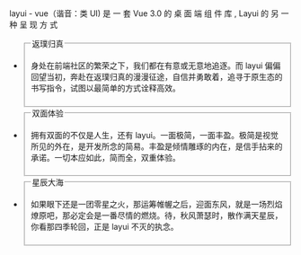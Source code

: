 <lay-block>
layui - vue（谐音：类 UI) 是 一 套 Vue 3.0 的 桌 面 端 组 件 库 , Layui 的 另 一 种 呈 现 方 式
</lay-block>

<lay-timeline style="padding-left:38px;padding-top:30px;">
  <lay-timeline-item title="2021年，layui vue 里程碑版本 0.0.1 发布" simple></lay-timeline-item>
  <lay-timeline-item title="2017年，layui 里程碑版本 2.0 发布" simple></lay-timeline-item>
  <lay-timeline-item title="2016年，layui 首个版本发布" simple></lay-timeline-item>
  <lay-timeline-item title="2015年，layui 孵化" simple></lay-timeline-item>
</lay-timeline>

<div>
  <ul class="layui-row layui-col-space30 site-idea">
    <li class="layui-col-md4">
      <div>
        <fieldset class="layui-elem-field layui-field-title">
          <legend>返璞归真</legend>
          <p>身处在前端社区的繁荣之下，我们都在有意或无意地追逐。而 layui 偏偏回望当初，奔赴在返璞归真的漫漫征途，自信并勇敢着，追寻于原生态的书写指令，试图以最简单的方式诠释高效。</p>
        </fieldset>
      </div>
    </li>
    <li class="layui-col-md4">
      <div>
        <fieldset class="layui-elem-field layui-field-title">
          <legend>双面体验</legend>
          <p>拥有双面的不仅是人生，还有 layui。一面极简，一面丰盈。极简是视觉所见的外在，是开发所念的简易。丰盈是倾情雕琢的内在，是信手拈来的承诺。一切本应如此，简而全，双重体验。</p>
        </fieldset>
      </div>
    </li>
    <li class="layui-col-md4">
      <div>
        <fieldset class="layui-elem-field layui-field-title">
          <legend>星辰大海</legend>
          <p>如果眼下还是一团零星之火，那运筹帷幄之后，迎面东风，就是一场烈焰燎原吧，那必定会是一番尽情的燃烧。待，秋风萧瑟时，散作满天星辰，你看那四季轮回<!--海天相接-->，正是 layui 不灭的执念。</p>
        </fieldset>
      </div>
    </li>
  </ul>
</div>
